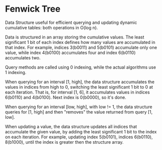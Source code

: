 # Fenwick Tree

Data Structure useful for efficient querying and updating dynamic cumulative tables: both operations in O(log n).

Data is structured in an array storing the cumulative values. The least significant 1 bit of each index defines how many values are accumulated in that index. For example, indices 3(b0011) and 5(b0101) accumulate only one value, while index 4(b0100) accumulates four and index 6(b0110) accumulates two.

Query methods are called using 0 indexing, while the actual algorithms use 1 indexing.

When querying for an interval [1, high], the data structure accumulates the values in indices from high to 0, switching the least significant 1 bit to 0 at each iteration. That is, for interval [1, 6], it accumulates values in indices 6(b0110) and 4(b0100). Next index is 0(b0000), so it's done.

When querying for an interval [low, high], with low != 1, the data structure queries for [1, high] and then "removes" the value returned from query [1, low].

When updating a value, the data structure updates all indices that accumulate the given value, by adding the least significant 1 bit to the index on each iteration. For example, updating index 5(b0101), indices 6(b0110), 8(b1000), until the index is greater then the structure array.